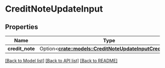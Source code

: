 # CreditNoteUpdateInput

## Properties

Name | Type | Description | Notes
------------ | ------------- | ------------- | -------------
**credit_note** | Option<[**crate::models::CreditNoteUpdateInputCreditNote**](CreditNoteUpdateInput_credit_note.md)> |  | [optional]

[[Back to Model list]](../README.md#documentation-for-models) [[Back to API list]](../README.md#documentation-for-api-endpoints) [[Back to README]](../README.md)


